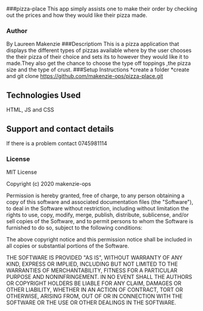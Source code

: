###pizza-place
This app simply assists one to make their order by checking out the prices and how they would like their pizza made.
### Author 
By Laureen Makenzie
###Descriptiom
This is a pizza application that displays the different types of pizzas available where by the user chooses the their pizza of their choice and sets its to however they would like it to made.They also get the chance to choose the type off toppings ,the pizza size and the type of crust.
###Setup Instructions
*create a folder
*create and git clone https://github.com/makenzie-ops/pizza-place.git
## Technologies Used
HTML, JS and CSS
## Support and contact details
If there is a problem contact 0745981114
### License
MIT License

Copyright (c) 2020 makenzie-ops

Permission is hereby granted, free of charge, to any person obtaining a copy
of this software and associated documentation files (the "Software"), to deal
in the Software without restriction, including without limitation the rights
to use, copy, modify, merge, publish, distribute, sublicense, and/or sell
copies of the Software, and to permit persons to whom the Software is
furnished to do so, subject to the following conditions:

The above copyright notice and this permission notice shall be included in all
copies or substantial portions of the Software.

THE SOFTWARE IS PROVIDED "AS IS", WITHOUT WARRANTY OF ANY KIND, EXPRESS OR
IMPLIED, INCLUDING BUT NOT LIMITED TO THE WARRANTIES OF MERCHANTABILITY,
FITNESS FOR A PARTICULAR PURPOSE AND NONINFRINGEMENT. IN NO EVENT SHALL THE
AUTHORS OR COPYRIGHT HOLDERS BE LIABLE FOR ANY CLAIM, DAMAGES OR OTHER
LIABILITY, WHETHER IN AN ACTION OF CONTRACT, TORT OR OTHERWISE, ARISING FROM,
OUT OF OR IN CONNECTION WITH THE SOFTWARE OR THE USE OR OTHER DEALINGS IN THE
SOFTWARE.




